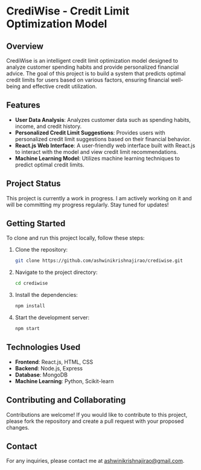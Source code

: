 # CrediWise - Credit Limit Optimization Model

## Overview

CrediWise is an intelligent credit limit optimization model designed to analyze customer spending habits and provide personalized financial advice. The goal of this project is to build a system that predicts optimal credit limits for users based on various factors, ensuring financial well-being and effective credit utilization.

## Features

- **User Data Analysis**: Analyzes customer data such as spending habits, income, and credit history.
- **Personalized Credit Limit Suggestions**: Provides users with personalized credit limit suggestions based on their financial behavior.
- **React.js Web Interface**: A user-friendly web interface built with React.js to interact with the model and view credit limit recommendations.
- **Machine Learning Model**: Utilizes machine learning techniques to predict optimal credit limits.

## Project Status

This project is currently a work in progress. I am actively working on it and will be committing my progress regularly. Stay tuned for updates!

## Getting Started

To clone and run this project locally, follow these steps:

1. Clone the repository:
   ```bash
   git clone https://github.com/ashwinikrishnajirao/crediwise.git
   ```
2. Navigate to the project directory:
   ```bash
   cd crediwise
   ```
3. Install the dependencies:
   ```bash
   npm install
   ```
4. Start the development server:
   ```bash
   npm start
   ```

## Technologies Used

- **Frontend**: React.js, HTML, CSS
- **Backend**: Node.js, Express
- **Database**: MongoDB
- **Machine Learning**: Python, Scikit-learn

## Contributing and Collaborating

Contributions are welcome! If you would like to contribute to this project, please fork the repository and create a pull request with your proposed changes.


## Contact

For any inquiries, please contact me at ashwinikrishnajirao@gmail.com.
